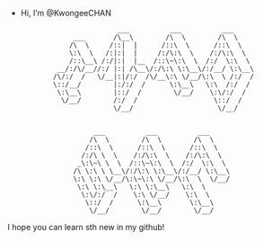 -  Hi, I’m @KwongeeCHAN

                               ___          ___          ___     
                    ___       /\__\        /\  \        /\  \    
                   /\  \     /::|  |      /::\  \      /::\  \   
                   \:\  \   /:|:|  |     /:/\:\  \    /:/\:\  \  
                   /::\__\ /:/|:|  |__  /::\~\:\  \  /:/  \:\  \ 
                __/:/\/__//:/ |:| /\__\/:/\:\ \:\__\/:/__/ \:\__\
               /\/:/  /   \/__|:|/:/  /\/__\:\ \/__/\:\  \ /:/  /
               \::/__/        |:/:/  /      \:\__\   \:\  /:/  / 
                \:\__\        |::/  /        \/__/    \:\/:/  /  
                 \/__/        /:/  /                   \::/  /   
                              \/__/                     \/__/    


                         ___          ___          ___     
                        /\  \        /\  \        /\  \    
                       /::\  \      /::\  \      /::\  \   
                      /:/\ \  \    /:/\:\  \    /:/\:\  \  
                     _\:\~\ \  \  /::\~\:\  \  /:/  \:\  \ 
                    /\ \:\ \ \__\/:/\:\ \:\__\/:/__/ \:\__\
                    \:\ \:\ \/__/\:\~\:\ \/__/\:\  \  \/__/
                     \:\ \:\__\   \:\ \:\__\   \:\  \      
                      \:\/:/  /    \:\ \/__/    \:\  \     
                       \::/  /      \:\__\       \:\__\    
                        \/__/        \/__/        \/__/    


I hope you can learn sth new in my github!
<!---
KwongeeCHAN/KwongeeCHAN is a ✨ special ✨ repository because its `README.md` (this file) appears on your GitHub profile.
You can click the Preview link to take a look at your changes.
--->
